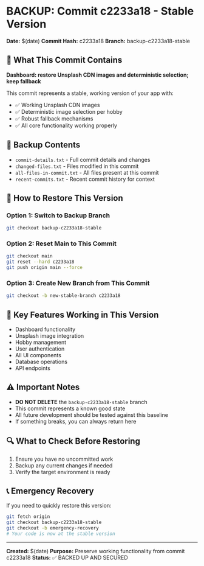 # BACKUP: Commit c2233a18 - Stable Version
**Date:** $(date)
**Commit Hash:** c2233a18
**Branch:** backup-c2233a18-stable

## 🚀 What This Commit Contains
**Dashboard: restore Unsplash CDN images and deterministic selection; keep fallback**

This commit represents a stable, working version of your app with:
- ✅ Working Unsplash CDN images
- ✅ Deterministic image selection per hobby
- ✅ Robust fallback mechanisms
- ✅ All core functionality working properly

## 📁 Backup Contents
- `commit-details.txt` - Full commit details and changes
- `changed-files.txt` - Files modified in this commit
- `all-files-in-commit.txt` - All files present at this commit
- `recent-commits.txt` - Recent commit history for context

## 🔄 How to Restore This Version

### Option 1: Switch to Backup Branch
```bash
git checkout backup-c2233a18-stable
```

### Option 2: Reset Main to This Commit
```bash
git checkout main
git reset --hard c2233a18
git push origin main --force
```

### Option 3: Create New Branch from This Commit
```bash
git checkout -b new-stable-branch c2233a18
```

## 🎯 Key Features Working in This Version
- Dashboard functionality
- Unsplash image integration
- Hobby management
- User authentication
- All UI components
- Database operations
- API endpoints

## ⚠️ Important Notes
- **DO NOT DELETE** the `backup-c2233a18-stable` branch
- This commit represents a known good state
- All future development should be tested against this baseline
- If something breaks, you can always return here

## 🔍 What to Check Before Restoring
1. Ensure you have no uncommitted work
2. Backup any current changes if needed
3. Verify the target environment is ready

## 📞 Emergency Recovery
If you need to quickly restore this version:
```bash
git fetch origin
git checkout backup-c2233a18-stable
git checkout -b emergency-recovery
# Your code is now at the stable version
```

---
**Created:** $(date)
**Purpose:** Preserve working functionality from commit c2233a18
**Status:** ✅ BACKED UP AND SECURED